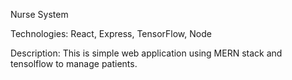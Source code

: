 Nurse System 

Technologies: React, Express, TensorFlow, Node

Description: This is simple web application using MERN stack and tensolflow to manage patients.
